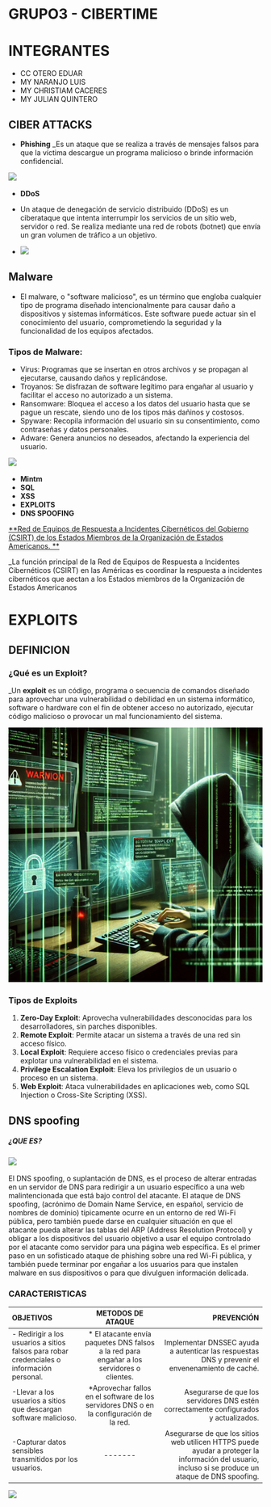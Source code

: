 # GRUPO3 - CIBERTIME
# INTEGRANTES

- CC OTERO EDUAR
- MY NARANJO LUIS
- MY CHRISTIAM CACERES
- MY JULIAN QUINTERO

## CIBER ATTACKS

- **Phishing**
_Es un ataque que se realiza a través de mensajes falsos para que la víctima descargue un programa malicioso o brinde información confidencial.

![](https://digilopolis.com/blog/wp-content/uploads/2017/09/Phishing-1024x690.jpg)

- **DDoS**

- Un ataque de denegación de servicio distribuido (DDoS) es un ciberataque que intenta interrumpir los servicios de un sitio web, servidor o red. Se realiza mediante una red de robots (botnet) que envía un gran volumen de tráfico a un objetivo. 

- ![](https://img.freepik.com/vector-gratis/infografia-ransomware-diseno-plano_23-2149381248.jpg)
  
 ## **Malware**
- El malware, o "software malicioso", es un término que engloba cualquier tipo de programa diseñado intencionalmente para causar daño a dispositivos y sistemas informáticos. Este software puede actuar sin el conocimiento del usuario, comprometiendo la seguridad y la funcionalidad de los equipos afectados.
  
### **Tipos de Malware:**
* Virus: Programas que se insertan en otros archivos y se propagan al ejecutarse, causando daños y replicándose.
* Troyanos: Se disfrazan de software legítimo para engañar al usuario y facilitar el acceso no autorizado a un sistema.
* Ransomware: Bloquea el acceso a los datos del usuario hasta que se pague un rescate, siendo uno de los tipos más dañinos y costosos.
* Spyware: Recopila información del usuario sin su consentimiento, como contraseñas y datos personales.
* Adware: Genera anuncios no deseados, afectando la experiencia del usuario.
  
 ![](https://incop.go.cr/wp-content/uploads/2019/10/08-Infografia-Que-es-un-Malware-scaled.jpg)
  
- **Mintm**
- **SQL**
- **XSS**
- **EXPLOITS**
- **DNS SPOOFING**
  
[**Red de Equipos de Respuesta a Incidentes Cibernéticos del Gobierno (CSIRT) de los Estados Miembros de la Organización de Estados Americanos. **](https://csirtamericas.org/en)

_La función principal de la Red de Equipos de Respuesta a Incidentes Cibernéticos (CSIRT) en las Américas es coordinar la respuesta a incidentes cibernéticos que aectan a los Estados miembros de la Organización de Estados Americanos 

# **EXPLOITS**

## **DEFINICION**

### **¿Qué es un Exploit?**
_Un **exploit** es un código, programa o secuencia de comandos diseñado para aprovechar una vulnerabilidad o debilidad en un sistema informático, software o hardware con el fin de obtener acceso no autorizado, ejecutar código malicioso o provocar un mal funcionamiento del sistema.  

![Exploit en acción](https://github.com/jaiderospina/ANTICIPACION_2025_AULA_Q/blob/main/IMAGES/IMAGEN%20EXPLOITS.webp)


### **Tipos de Exploits**
1. **Zero-Day Exploit**: Aprovecha vulnerabilidades desconocidas para los desarrolladores, sin parches disponibles.  
2. **Remote Exploit**: Permite atacar un sistema a través de una red sin acceso físico.  
3. **Local Exploit**: Requiere acceso físico o credenciales previas para explotar una vulnerabilidad en el sistema.  
4. **Privilege Escalation Exploit**: Eleva los privilegios de un usuario o proceso en un sistema.  
5. **Web Exploit**: Ataca vulnerabilidades en aplicaciones web, como SQL Injection o Cross-Site Scripting (XSS).


##  DNS spoofing

##### ¿QUE ES?

![](https://encrypted-tbn0.gstatic.com/images?q=tbn:ANd9GcSwv4OrT3UKr_2c7H2BfKpvmM9cY-Hk42tWLw&s)

<p> El DNS spoofing, o suplantación de DNS, es el proceso de alterar entradas en un servidor de DNS para redirigir a un usuario específico a una web malintencionada que está bajo control del atacante. El ataque de DNS spoofing, (acrónimo de Domain Name Service, en español, servicio de nombres de dominio) típicamente ocurre en un entorno de red Wi-Fi pública, pero también puede darse en cualquier situación en que el atacante pueda alterar las tablas del ARP (Address Resolution Protocol) y obligar a los dispositivos del usuario objetivo a usar el equipo controlado por el atacante como servidor para una página web específica. Es el primer paso en un sofisticado ataque de phishing sobre una red Wi-Fi pública, y también puede terminar por engañar a los usuarios para que instalen malware en sus dispositivos o para que divulguen información delicada. </p>

### CARACTERISTICAS
                    
| OBJETIVOS | METODOS DE ATAQUE  | PREVENCIÓN |
| :-------- |:---------------:| --------------:|
| - Redirigir a los usuarios a sitios falsos para robar credenciales o información personal.      |  * El atacante envía paquetes DNS falsos a la red para engañar a los servidores o clientes. | Implementar DNSSEC ayuda a autenticar las respuestas DNS y prevenir el envenenamiento de caché. |
| -Llevar a los usuarios a sitios que descargan software malicioso.      | *Aprovechar fallos en el software de los servidores DNS o en la configuración de la red.       |   Asegurarse de que los servidores DNS estén correctamente configurados y actualizados.|
| -Capturar datos sensibles transmitidos por los usuarios. | -------        |    Asegurarse de que los sitios web utilicen HTTPS puede ayudar a proteger la información del usuario, incluso si se produce un ataque de DNS spoofing. |

![](https://www.indusface.com/wp-content/uploads/2024/10/DNS-Spoofing-.png)












